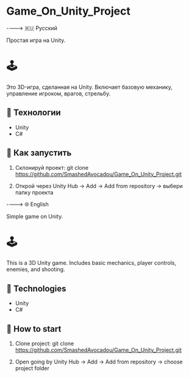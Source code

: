 # Game_On_Unity_Project

----> 🇷🇺 Русский

Простая игра на Unity.


# 🕹️ 

Это 3D-игра, сделанная на Unity. Включает базовую механику, управление игроком, врагов, стрельбу.

## 🔧 Технологии
- Unity 
- C#



## 🚀 Как запустить

1. Склонируй проект:
git clone https://github.com/SmashedAvocadou/Game_On_Unity_Project.git

2. Открой через Unity Hub → Add → Add from repository → выбери папку проекта


----> 🌐 English

Simple game on Unity.

# 🕹️ 

This is a 3D Unity game. Includes basic mechanics, player controls, enemies, and shooting.

## 🔧 Technologies
- Unity 
- C#



## 🚀 How to start

1. Clone project:
git clone https://github.com/SmashedAvocadou/Game_On_Unity_Project.git

2. Open going by Unity Hub → Add → Add from repository → choose project folder

